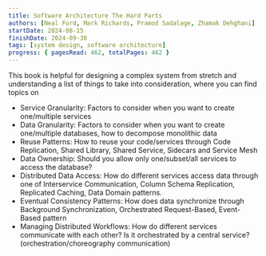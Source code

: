 ```yaml
---
title: Software Architecture The Hard Parts
authors: [Neal Ford, Mark Richards, Pramod Sadalage, Zhamak Dehghani]
startDate: 2024-08-15
finishDate: 2024-09-30
tags: [system design, software architecture]
progress: { pagesRead: 462, totalPages: 462 }
---
```

This book is helpful for designing a complex system from stretch and understanding a list of things to take into consideration, where you can find topics on
- Service Granularity: Factors to consider when you want to create one/multiple services
- Data Granularity: Factors to consider when you want to create one/multiple databases, how to decompose monolithic data
- Reuse Patterns: How to reuse your code/services through Code Replication, Shared Library, Shared Service, Sidecars and Service Mesh
- Data Ownership: Should you allow only one/subset/all services to access the database?
- Distributed Data Access: How do different services access data through one of Interservice Communication, Column Schema Replication, Replicated Caching, Data Domain patterns.
- Eventual Consistency Patterns: How does data synchronize through Background Synchronization, Orchestrated Request-Based, Event-Based pattern
- Managing Distributed Workflows: How do different services communicate with each other? Is it orchestrated by a central service? (orchestration/choreography communication)


